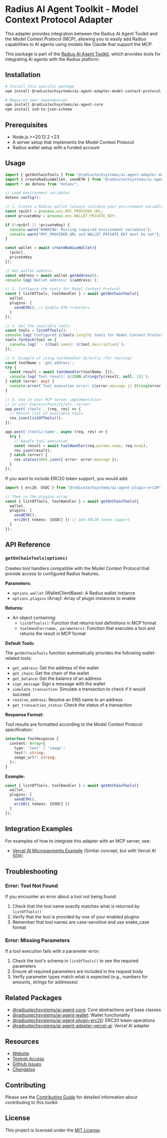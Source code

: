 # Radius AI Agent Toolkit - Model Context Protocol Adapter

This adapter provides integration between the Radius AI Agent Toolkit and the Model Context Protocol (MCP), allowing you to easily add Radius capabilities to AI agents using models like Claude that support the MCP.

This package is part of the [Radius AI Agent Toolkit](https://github.com/radiustechsystems/ai-agent-toolkit), which provides tools for integrating AI agents with the Radius platform.

## Installation

```bash
# Install this specific package
npm install @radiustechsystems/ai-agent-adapter-model-context-protocol

# Required peer dependencies
npm install @radiustechsystems/ai-agent-core
npm install zod-to-json-schema
```

## Prerequisites

- Node.js >=20.12.2 <23
- A server setup that implements the Model Context Protocol
- Radius wallet setup with a funded account

## Usage

```typescript
import { getOnChainTools } from "@radiustechsystems/ai-agent-adapter-model-context-protocol";
import { createRadiusWallet, sendETH } from "@radiustechsystems/ai-agent-wallet";
import * as dotenv from "dotenv";

// Load environment variables
dotenv.config();

// 1. Create a Radius wallet (always validate your environment variables)
const rpcUrl = process.env.RPC_PROVIDER_URL;
const privateKey = process.env.WALLET_PRIVATE_KEY;

if (!rpcUrl || !privateKey) {
  console.warn("WARNING: Missing required environment variables");
  console.warn("RPC_PROVIDER_URL and WALLET_PRIVATE_KEY must be set");
}

const wallet = await createRadiusWallet({
  rpcUrl,
  privateKey
});

// Get wallet address
const address = await wallet.getAddress();
console.log(`Wallet address: ${address}`);

// 2. Configure the tools for Model Context Protocol
const { listOfTools, toolHandler } = await getOnChainTools({
  wallet,
  plugins: [
    sendETH(), // Enable ETH transfers
  ]
});

// 3. Get the available tools
const tools = listOfTools();
console.log(`Configured ${tools.length} tools for Model Context Protocol`);
tools.forEach(tool => {
  console.log(` - ${tool.name}: ${tool.description}`);
});

// 4. Example of using toolHandler directly (for testing)
const toolName = 'get_address';
try {
  const result = await toolHandler(toolName, {});
  console.log(`Tool result: ${JSON.stringify(result, null, 2)}`);
} catch (error: any) {
  console.error(`Tool execution error: ${error.message || String(error)}`);
}

// 5. Use in your MCP server implementation
// In your Express/Fastify/etc. server:
app.post('/tools', (req, res) => {
  // Return list of available tools
  res.json(listOfTools());
});

app.post('/tools/:name', async (req, res) => {
  try {
    // Handle tool execution
    const result = await toolHandler(req.params.name, req.body);
    res.json(result);
  } catch (error) {
    res.status(400).json({ error: error.message });
  }
});
```

If you want to include ERC20 token support, you would add:

```typescript
import { erc20, USDC } from "@radiustechsystems/ai-agent-plugin-erc20";

// Then in the plugins array:
const { listOfTools, toolHandler } = await getOnChainTools({
  wallet,
  plugins: [
    sendETH(), 
    erc20({ tokens: [USDC] }) // Add ERC20 token support
  ]
});
```

## API Reference

### `getOnChainTools(options)`

Creates tool handlers compatible with the Model Context Protocol that provide access to configured Radius features.

**Parameters:**

- `options.wallet` (WalletClientBase): A Radius wallet instance
- `options.plugins` (Array): Array of plugin instances to enable

**Returns:**

- An object containing:
  - `listOfTools()`: Function that returns tool definitions in MCP format
  - `toolHandler(name, parameters)`: Function that executes a tool and returns the result in MCP format

**Default Tools:**

The `getOnChainTools` function automatically provides the following wallet-related tools:

- `get_address`: Get the address of the wallet
- `get_chain`: Get the chain of the wallet
- `get_balance`: Get the balance of an address
- `sign_message`: Sign a message with the wallet
- `simulate_transaction`: Simulate a transaction to check if it would succeed
- `resolve_address`: Resolve an ENS name to an address
- `get_transaction_status`: Check the status of a transaction

**Response Format:**

Tool results are formatted according to the Model Context Protocol specification:

```typescript
interface ToolResponse {
  content: Array<{
    type: 'text' | 'image';
    text?: string;
    image_url?: string;
  }>;
}
```

**Example:**

```typescript
const { listOfTools, toolHandler } = await getOnChainTools({
  wallet,
  plugins: [
    sendETH(),
    erc20({ tokens: [USDC] })
  ]
});
```

## Integration Examples

For examples of how to integrate this adapter with an MCP server, see:

- [Vercel AI Micropayments Example](https://github.com/radiustechsystems/ai-agent-toolkit/tree/main/typescript/examples/micropayments/vercel-ai) (Similar concept, but with Vercel AI SDK)

## Troubleshooting

### Error: Tool Not Found

If you encounter an error about a tool not being found:

1. Check that the tool name exactly matches what is returned by `listOfTools()`
2. Verify that the tool is provided by one of your enabled plugins
3. Remember that tool names are case-sensitive and use snake_case format

### Error: Missing Parameters

If a tool execution fails with a parameter error:

1. Check the tool's schema in `listOfTools()` to see the required parameters
2. Ensure all required parameters are included in the request body
3. Verify parameter types match what is expected (e.g., numbers for amounts, strings for addresses)

## Related Packages

- [@radiustechsystems/ai-agent-core](https://github.com/radiustechsystems/ai-agent-toolkit/tree/main/typescript/packages/core): Core abstractions and base classes
- [@radiustechsystems/ai-agent-wallet](https://github.com/radiustechsystems/ai-agent-toolkit/tree/main/typescript/packages/wallets): Wallet functionality
- [@radiustechsystems/ai-agent-plugin-erc20](https://github.com/radiustechsystems/ai-agent-toolkit/tree/main/typescript/packages/plugins/erc20): ERC20 token operations
- [@radiustechsystems/ai-agent-adapter-vercel-ai](https://github.com/radiustechsystems/ai-agent-toolkit/tree/main/typescript/packages/adapters/vercel-ai): Vercel AI adapter

## Resources

- [Website](https://radiustech.xyz/)
- [Testnet Access](https://docs.radiustech.xyz/radius-testnet-access)
- [GitHub Issues](https://github.com/radiustechsystems/ai-agent-toolkit/issues)
- [Changelog](https://github.com/radiustechsystems/ai-agent-toolkit/blob/main/CHANGELOG.md)

## Contributing

Please see the [Contributing Guide](https://github.com/radiustechsystems/ai-agent-toolkit/blob/main/CONTRIBUTING.md) for detailed information about contributing to this toolkit.

## License

This project is licensed under the [MIT License](https://github.com/radiustechsystems/ai-agent-toolkit/blob/main/LICENSE).
